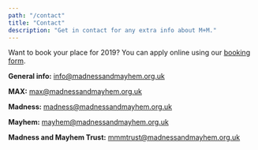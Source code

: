 ```yaml
---
path: "/contact"
title: "Contact"
description: "Get in contact for any extra info about M+M."
---
```


Want to book your place for 2019? You can apply online using our [booking form](/booking).

**General info:** <info@madnessandmayhem.org.uk>

**MAX:** <max@madnessandmayhem.org.uk>

**Madness:** <madness@madnessandmayhem.org.uk>

**Mayhem:** <mayhem@madnessandmayhem.org.uk>

**Madness and Mayhem Trust:** <mmmtrust@madnessandmayhem.org.uk>

